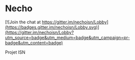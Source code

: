 # Necho

[![Join the chat at https://gitter.im/nechoisn/Lobby](https://badges.gitter.im/nechoisn/Lobby.svg)](https://gitter.im/nechoisn/Lobby?utm_source=badge&utm_medium=badge&utm_campaign=pr-badge&utm_content=badge)

Projet ISN
